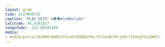 ```yaml
---
layout: gram
time: 1527890732
caption: "PLAY DATE! ❤️🐕🐕❤️\n#buryme"
latitude: 45.5541027
longitude: -122.60191369
media:
- media/posts/201806/AQO2t37xz6YuEbB4zPbc7TeJauNcf9rjh0rfjKXhgfky3QWTJsgqAbMEkctHgLeWgNrVK36HrNwvfvPxQaXUxg1MDGxy3mO1Bt0Zl8w_17948274076022716.mp4
---
```

